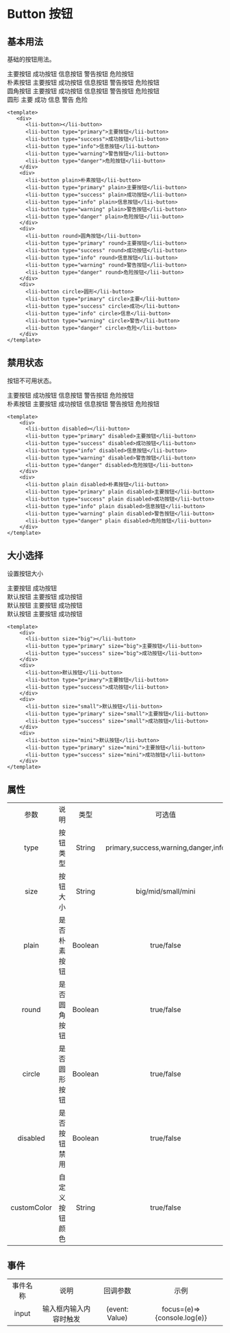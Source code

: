 # Button 按钮

## 基本用法
基础的按钮用法。
<div>
    <div>
      <lii-button></lii-button>
      <lii-button type="primary">主要按钮</lii-button>
      <lii-button type="success">成功按钮</lii-button>
      <lii-button type="info">信息按钮</lii-button>
      <lii-button type="warning">警告按钮</lii-button>
      <lii-button type="danger">危险按钮</lii-button>
    </div>
    <div>
      <lii-button plain>朴素按钮</lii-button>
      <lii-button type="primary" plain>主要按钮</lii-button>
      <lii-button type="success" plain>成功按钮</lii-button>
      <lii-button type="info" plain>信息按钮</lii-button>
      <lii-button type="warning" plain>警告按钮</lii-button>
      <lii-button type="danger" plain>危险按钮</lii-button>
    </div>
    <div>
      <lii-button round>圆角按钮</lii-button>
      <lii-button type="primary" round>主要按钮</lii-button>
      <lii-button type="success" round>成功按钮</lii-button>
      <lii-button type="info" round>信息按钮</lii-button>
      <lii-button type="warning" round>警告按钮</lii-button>
      <lii-button type="danger" round>危险按钮</lii-button>
    </div>
    <div>
      <lii-button circle>圆形</lii-button>
      <lii-button type="primary" circle>主要</lii-button>
      <lii-button type="success" circle>成功</lii-button>
      <lii-button type="info" circle>信息</lii-button>
      <lii-button type="warning" circle>警告</lii-button>
      <lii-button type="danger" circle>危险</lii-button>
    </div>
</div>

```vue
<template>
   <div>
      <lii-button></lii-button>
      <lii-button type="primary">主要按钮</lii-button>
      <lii-button type="success">成功按钮</lii-button>
      <lii-button type="info">信息按钮</lii-button>
      <lii-button type="warning">警告按钮</lii-button>
      <lii-button type="danger">危险按钮</lii-button>
    </div>
    <div>
      <lii-button plain>朴素按钮</lii-button>
      <lii-button type="primary" plain>主要按钮</lii-button>
      <lii-button type="success" plain>成功按钮</lii-button>
      <lii-button type="info" plain>信息按钮</lii-button>
      <lii-button type="warning" plain>警告按钮</lii-button>
      <lii-button type="danger" plain>危险按钮</lii-button>
    </div>
    <div>
      <lii-button round>圆角按钮</lii-button>
      <lii-button type="primary" round>主要按钮</lii-button>
      <lii-button type="success" round>成功按钮</lii-button>
      <lii-button type="info" round>信息按钮</lii-button>
      <lii-button type="warning" round>警告按钮</lii-button>
      <lii-button type="danger" round>危险按钮</lii-button>
    </div>
    <div>
      <lii-button circle>圆形</lii-button>
      <lii-button type="primary" circle>主要</lii-button>
      <lii-button type="success" circle>成功</lii-button>
      <lii-button type="info" circle>信息</lii-button>
      <lii-button type="warning" circle>警告</lii-button>
      <lii-button type="danger" circle>危险</lii-button>
    </div>
</template>
```

## 禁用状态
按钮不可用状态。


<div>
    <div>
      <lii-button disabled></lii-button>
      <lii-button type="primary" disabled>主要按钮</lii-button>
      <lii-button type="success" disabled>成功按钮</lii-button>
      <lii-button type="info" disabled>信息按钮</lii-button>
      <lii-button type="warning" disabled>警告按钮</lii-button>
      <lii-button type="danger" disabled>危险按钮</lii-button>
    </div>
    <div>
      <lii-button plain disabled>朴素按钮</lii-button>
      <lii-button type="primary" plain disabled>主要按钮</lii-button>
      <lii-button type="success" plain disabled>成功按钮</lii-button>
      <lii-button type="info" plain disabled>信息按钮</lii-button>
      <lii-button type="warning" plain disabled>警告按钮</lii-button>
      <lii-button type="danger" plain disabled>危险按钮</lii-button>
    </div>
</div>

```vue
<template>
    <div>
      <lii-button disabled></lii-button>
      <lii-button type="primary" disabled>主要按钮</lii-button>
      <lii-button type="success" disabled>成功按钮</lii-button>
      <lii-button type="info" disabled>信息按钮</lii-button>
      <lii-button type="warning" disabled>警告按钮</lii-button>
      <lii-button type="danger" disabled>危险按钮</lii-button>
    </div>
    <div>
      <lii-button plain disabled>朴素按钮</lii-button>
      <lii-button type="primary" plain disabled>主要按钮</lii-button>
      <lii-button type="success" plain disabled>成功按钮</lii-button>
      <lii-button type="info" plain disabled>信息按钮</lii-button>
      <lii-button type="warning" plain disabled>警告按钮</lii-button>
      <lii-button type="danger" plain disabled>危险按钮</lii-button>
    </div>
</template>
```

## 大小选择
设置按钮大小

<div>
    <div>
      <lii-button size="big"></lii-button>
      <lii-button type="primary" size="big">主要按钮</lii-button>
      <lii-button type="success" size="big">成功按钮</lii-button>
    </div>
    <div>
      <lii-button>默认按钮</lii-button>
      <lii-button type="primary">主要按钮</lii-button>
      <lii-button type="success">成功按钮</lii-button>
    </div>
    <div>
      <lii-button size="small">默认按钮</lii-button>
      <lii-button type="primary" size="small">主要按钮</lii-button>
      <lii-button type="success" size="small">成功按钮</lii-button>
    </div>
    <div>
      <lii-button size="mini">默认按钮</lii-button>
      <lii-button type="primary" size="mini">主要按钮</lii-button>
      <lii-button type="success" size="mini">成功按钮</lii-button>
    </div>
</div>

```vue
<template>
    <div>
      <lii-button size="big"></lii-button>
      <lii-button type="primary" size="big">主要按钮</lii-button>
      <lii-button type="success" size="big">成功按钮</lii-button>
    </div>
    <div>
      <lii-button>默认按钮</lii-button>
      <lii-button type="primary">主要按钮</lii-button>
      <lii-button type="success">成功按钮</lii-button>
    </div>
    <div>
      <lii-button size="small">默认按钮</lii-button>
      <lii-button type="primary" size="small">主要按钮</lii-button>
      <lii-button type="success" size="small">成功按钮</lii-button>
    </div>
    <div>
      <lii-button size="mini">默认按钮</lii-button>
      <lii-button type="primary" size="mini">主要按钮</lii-button>
      <lii-button type="success" size="mini">成功按钮</lii-button>
    </div>
</template>
```

## 属性
<table style="text-align:center">
    <tr>
        <td>参数</td>
        <td>说明 </td>
        <td>类型</td>
        <td>可选值</td>
        <td>默认值</td>
    </tr>
    <tr>
        <td>type</td>
        <td>按钮类型</td>
        <td>String</td>
        <td>primary,success,warning,danger,info	</td>
        <td>——</td>
    </tr>
    <tr>
        <td>size</td>
        <td>按钮大小</td>
        <td>String</td>
        <td>big/mid/small/mini</td>
        <td>mid</td>
    </tr>
    <tr>
        <td>plain</td>
        <td>是否朴素按钮</td>
        <td>Boolean</td>
        <td>true/false</td>
        <td>false</td>
    </tr>
    <tr>
        <td>round</td>
        <td>是否圆角按钮</td>
        <td>Boolean</td>
        <td>true/false</td>
        <td>false</td>
    </tr>
    <tr>
        <td>circle</td>
        <td>是否圆形按钮</td>
        <td>Boolean</td>
        <td>true/false</td>
        <td>false</td>
    </tr>
    <tr>
        <td>disabled</td>
        <td>是否按钮禁用</td>
        <td>Boolean</td>
        <td>true/false</td>
        <td>false</td>
    </tr>
    <tr>
        <td>customColor</td>
        <td>自定义按钮颜色</td>
        <td>String</td>
        <td>true/false</td>
        <td>#ffffff</td>
    </tr>
</table>

## 事件
<table style="text-align:center">
    <tr>
        <td>事件名称</td>
        <td>说明</td>
        <td>回调参数</td>
        <td>示例</td>
    </tr>
    <tr>
        <td>input</td>
        <td>输入框内输入内容时触发</td>
        <td>(event: Value)</td>
        <td>focus=(e)=>{console.log(e)}</td>
    </tr>
</table>